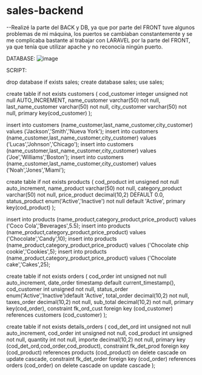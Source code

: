 # sales-backend
--Realizé la parte del BACK y DB, ya que por parte del FRONT tuve algunos problemas de mi máquina, los puertos se cambiaban constantemente y se me complicaba bastante al trabajar con LARAVEL por la parte del FRONT, ya que tenía que utilizar apache y no reconocía ningún puerto.

DATABASE: 
![image](https://user-images.githubusercontent.com/101606140/190525053-5f92e685-f553-44ea-b735-354f59aa1bce.png)

SCRIPT: 

drop database if exists sales;
create database sales;
use sales;

create table if not exists customers
(
	cod_customer integer unsigned not null AUTO_INCREMENT,
	name_customer varchar(50) not null,
   last_name_customer varchar(50) not null,
   city_customer varchar(50) not null,
	primary key(cod_customer)
);

insert into customers (name_customer,last_name_customer,city_customer) values ('Jackson','Smith','Nueva York');
insert into customers (name_customer,last_name_customer,city_customer) values ('Lucas','Johnson','Chicago');
insert into customers (name_customer,last_name_customer,city_customer) values ('Joe','Williams','Boston');
insert into customers (name_customer,last_name_customer,city_customer) values ('Noah','Jones','Miami');


create table if not exists products
(
	cod_product int unsigned not null auto_increment,
	name_product varchar(50) not null,
   category_product varchar(50) not null,
   price_product decimal(10,2) DEFAULT 0.0,
   status_product enum('Active','Inactive') not null default 'Active',
	primary key(cod_product)
);


insert into products (name_product,category_product,price_product) values ('Coco Cola','Beverages',5.5);
insert into products (name_product,category_product,price_product)  values ('Chocolate','Candy',10);
insert into products (name_product,category_product,price_product)  values ('Chocolate chip cookie','Cookies',5);
insert into products (name_product,category_product,price_product) values ('Chocolate cake','Cakes',25);


create table if not exists orders
(
	cod_order int unsigned not null auto_increment,
	date_order timestamp default current_timestamp(),
   cod_customer int unsigned not null,
   status_order enum('Active','Inactive')default 'Active',
   total_order decimal(10,2) not null,
   taxes_order decimal(10,2) not null,
   sub_total decimal(10,2) not null,
	primary key(cod_order),
	constraint fk_ord_cust
   foreign key (cod_customer) 
   references customers (cod_customer) 
);


create table if not exists details_orders (
	cod_det_ord int unsigned not null auto_increment,
	cod_order	int unsigned not null,
	cod_product	int unsigned not null,
	quantity int not null,
   importe decimal(10,2) not null,
	primary key (cod_det_ord,cod_order,cod_product),
	constraint fk_det_prod
   foreign key (cod_product) 
   references products (cod_product) 
   on delete cascade 
   on update cascade,
   constraint fk_det_order
   foreign key (cod_order) 
   references orders (cod_order) 
   on delete cascade 
   on update cascade 
);
